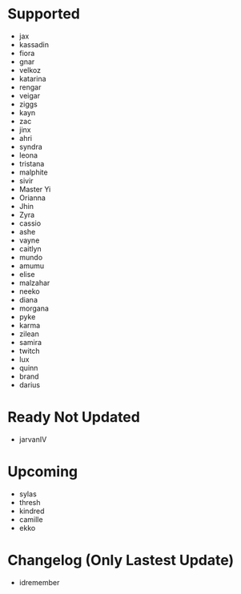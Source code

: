 # Supported
- jax
- kassadin
- fiora
- gnar
- velkoz
- katarina
- rengar
- veigar
- ziggs
- kayn
- zac
- jinx
- ahri
- syndra
- leona
- tristana
- malphite
- sivir
- Master Yi
- Orianna
- Jhin
- Zyra
- cassio
- ashe
- vayne
- caitlyn
- mundo
- amumu
- elise
- malzahar
- neeko
- diana
- morgana
- pyke
- karma
- zilean
- samira
- twitch
- lux
- quinn
- brand
- darius

# Ready Not Updated
- jarvanIV

# Upcoming
- sylas
- thresh
- kindred
- camille
- ekko

# Changelog (Only Lastest Update)
- idremember
